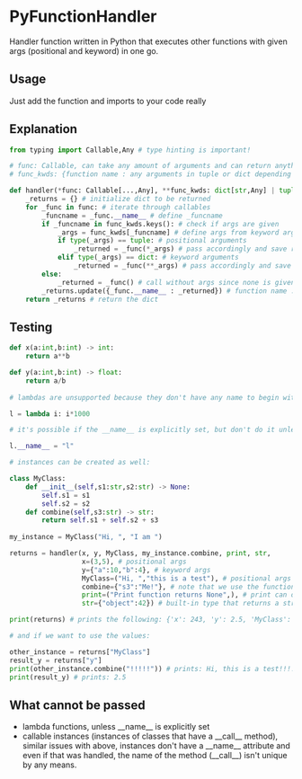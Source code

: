 # PyFunctionHandler
Handler function written in Python that executes other functions with given args (positional and keyword) in one go.
## Usage
Just add the function and imports to your code really
## Explanation
```python
from typing import Callable,Any # type hinting is important!

# func: Callable, can take any amount of arguments and can return anything
# func_kwds: {function name : any arguments in tuple or dict depending on arg type}

def handler(*func: Callable[...,Any], **func_kwds: dict[str,Any] | tuple[Any]) -> dict[str,Any]:
    _returns = {} # initialize dict to be returned
    for _func in func: # iterate through callables
        _funcname = _func.__name__ # define _funcname
        if _funcname in func_kwds.keys(): # check if args are given
            _args = func_kwds[_funcname] # define args from keyword args dict
            if type(_args) == tuple: # positional arguments 
                _returned = _func(*_args) # pass accordingly and save returned value
            elif type(_args) == dict: # keyword arguments
                _returned = _func(**_args) # pass accordingly and save returned value
        else:
            _returned = _func() # call without args since none is given
        _returns.update({_func.__name__ : _returned}) # function name : returned object
    return _returns # return the dict
```

## Testing
```python
def x(a:int,b:int) -> int:
    return a**b

def y(a:int,b:int) -> float:
    return a/b
    
# lambdas are unsupported because they don't have any name to begin with! 

l = lambda i: i*1000 

# it's possible if the __name__ is explicitly set, but don't do it unless you absolutely have to. It's not Pythonic at all  

l.__name__ = "l"

# instances can be created as well:

class MyClass:
    def __init__(self,s1:str,s2:str) -> None:
        self.s1 = s1
        self.s2 = s2
    def combine(self,s3:str) -> str:
        return self.s1 + self.s2 + s3
    
my_instance = MyClass("Hi, ", "I am ")

returns = handler(x, y, MyClass, my_instance.combine, print, str, 
                  x=(3,5), # positional args 
                  y={"a":10,"b":4}, # keyword args
                  MyClass=("Hi, ","this is a test"), # positional args passed to class
                  combine={"s3":"Me!"}, # note that we use the function name only
                  print=("Print function returns None",), # print can only accept positional args
                  str={"object":42}) # built-in type that returns a string

print(returns) # prints the following: {'x': 243, 'y': 2.5, 'MyClass': <__main__.MyClass object at <address in memory>>, 'combine': 'Hi, I am Me!', 'print': None, 'str': '42'}

# and if we want to use the values:

other_instance = returns["MyClass"]
result_y = returns["y"]
print(other_instance.combine("!!!!!")) # prints: Hi, this is a test!!!!!
print(result_y) # prints: 2.5
```
## What cannot be passed
- lambda functions, unless \_\_name\_\_ is explicitly set
- callable instances (instances of classes that have a \_\_call\_\_ method), similar issues with above, instances don't have a \_\_name\_\_ attribute and even if that was handled, the name of the method (\_\_call\_\_) isn't unique by any means.
